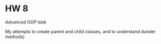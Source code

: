 # HW 8

*Advanced OOP task*

My attempts to create parent and child classes, and to understand dunder methods)















